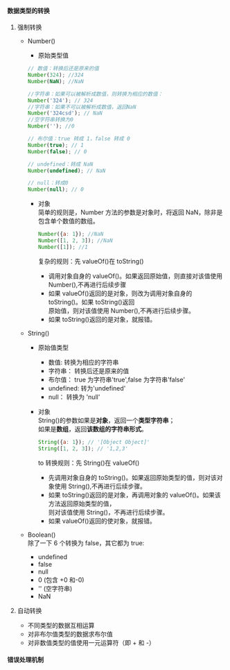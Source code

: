 #### 数据类型的转换

1.  强制转换

    -   Number()

        -   原始类型值

        ```javascript
        // 数值：转换后还是原来的值
        Number(324); //324
        Number(NaN); //NaN

        //字符串：如果可以被解析成数值，则转换为相应的数值：
        Number('324'); // 324
        //字符串：如果不可以被解析成数值，返回NaN
        Number('324csd'); // NaN
        //空字符串转换为0
        Number(''); //0

        // 布尔值：true 转成 1，false 转成 0
        Number(true); // 1
        Number(false); // 0

        // undefined：转成 NaN
        Number(undefined); // NaN

        // null：转成0
        Number(null); // 0
        ```

        -   对象  
             简单的规则是，Number 方法的参数是对象时，将返回 NaN，除非是包含单个数值的数组。

            ```javascript
            Number({a: 1}); //NaN
            Number([1, 2, 3]); //NaN
            Number([1]); //1
            ```

            复杂的规则：先 valueOf()在 toString()

            -   调用对象自身的 valueOf()。如果返回原始值，则直接对该值使用 Number(),不再进行后续步骤
            -   如果 valueOf()返回的是对象，则改为调用对象自身的 toString()。如果 toString()返回  
                 原始值，则对该值使用 Number(),不再进行后续步骤。
            -   如果 toString()返回的是对象，就报错。

    -   String()

        -   原始值类型
            -   数值: 转换为相应的字符串
            -   字符串： 转换后还是原来的值
            -   布尔值： true 为字符串'true',false 为字符串'false'
            -   undefined: 转为'undefined'
            -   null： 转换为 'null'
        -   对象  
            String()的参数如果是**对象**，返回一个**类型字符串**；  
            如果是**数组**，返回**该数组的字符串形式**。

            ```javascript
            String({a: 1}); // '[Object Object]'
            String([1, 2, 3]); // '1,2,3'
            ```

            to 转换规则：先 String()在 valueOf()

            -   先调用对象自身的 toString()。如果返回原始类型的值，则对该对象使用 String(),不再进行后续步骤。
            -   如果 toString()返回的是对象，再调用对象的 valueOf()。如果该方法返回原始类型的值，  
                 则对该值使用 String()，不再进行后续步骤。
            -   如果 valueOf()返回的使对象，就报错。

    -   Boolean()  
        除了一下 6 个转换为 false，其它都为 true:
        -   undefined
        -   false
        -   null
        -   0 (包含 +0 和-0)
        -   '' (空字符串)
        -   NaN

2.  自动转换
    -   不同类型的数据互相运算
    -   对非布尔值类型的数据求布尔值
    -   对非数值类型的值使用一元运算符（即 + 和 -）

#### 错误处理机制
